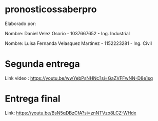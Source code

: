 # pronosticossaberpro
Elaborado por: 

Nombre: Daniel Velez Osorio - 1037667652 - Ing. Industrial

Nombre: Luisa Fernanda Velasquez Martinez - 1152223281 - Ing. Civil

# Segunda entrega 
Link video : https://youtu.be/wwYebPsNHNc?si=GaZVFFwNN-D8e1sq 

# Entrega final 
Link: https://youtu.be/BsN5qDBzCfA?si=znNTVzo8LCZ-WHdx
